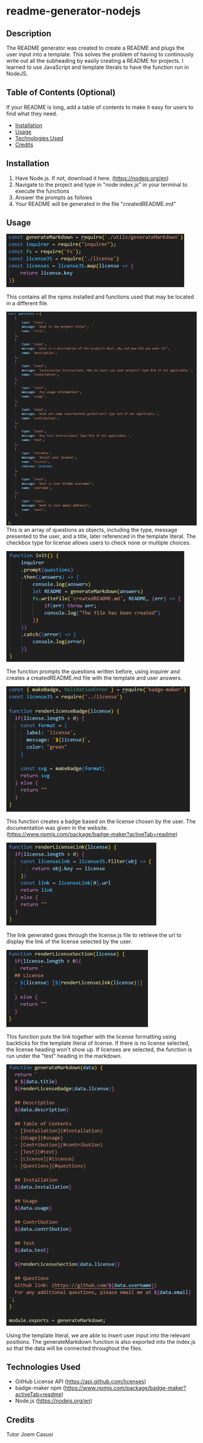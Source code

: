 # readme-generator-nodejs

## Description

The README generator was created to create a README and plugs the user input into a template. This solves the problem of having to continously write out all the subheading by easily creating a README for projects. I learned to use JavaScript and template literals to have the function run in NodeJS. 

## Table of Contents (Optional)

If your README is long, add a table of contents to make it easy for users to find what they need.

- [Installation](#installation)
- [Usage](#usage)
- [Technologies Used](#technologies-used)
- [Credits](#credits)

## Installation

1. Have Node.js. If not, download it here. (https://nodejs.org/en)
2. Navigate to the project and type in "node index.js" in your terminal to execute the functions
3. Answer the prompts as follows
4. Your README will be generated in the file "createdREADME.md"

## Usage

![npms](./images/require.PNG)

This contains all the npms installed and functions used that may be located in a different file.

![question array](./images/questions.PNG)
This is an array of questions as objects, including the type, message presented to the user, and a title, later referenced in the template literal. The checkbox type for license allows users to check none or multiple choices.

![initialize function](./images/initialize.PNG)

The function prompts the questions written before, using inquirer and creates a createdREADME.md file with the template and user answers.

![license badge](./images/badge.PNG)

This function creates a badge based on the license chosen by the user. The documentation was given in the website. (https://www.npmjs.com/package/badge-maker?activeTab=readme)

![license link](./images/link.PNG)

The link generated goes through the license.js file to retrieve the url to display the link of the license selected by the user. 

![license section](./images/section.PNG)

This function puts the link together with the license formatting using backticks for the template literal of license. If there is no license selected, the license heading won't show up. If licenses are selected, the function is run under the "test" heading in the markdown.

![markdown](./images/markdown.PNG)

Using the template literal, we are able to insert user input into the relevant positions. The generateMarkdown function is also exported into the index.js so that the data will be connected throughout the files.

## Technologies Used
- GitHub License API (https://api.github.com/licenses)
- badge-maker npm (https://www.npmjs.com/package/badge-maker?activeTab=readme)
- Node.js (https://nodejs.org/en)

## Credits
Tutor Joem Casusi